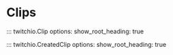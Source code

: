 # Clips

::: twitchio.Clip
    options:
      show_root_heading: true

::: twitchio.CreatedClip
    options:
      show_root_heading: true